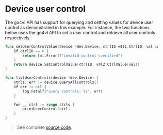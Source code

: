 # Device user control

The go4vl API has support for querying and setting values for device user control as demonstrated in this example.
For instance, the two functions below uses the go4vl API to set a user control and retrieve all user controls respectively.

```go
func setUserControlValue(device *dev.Device, ctrlID v4l2.CtrlID, val int) error {
	if ctrlID == 0 {
		return fmt.Errorf("invalid control specified")
	}
	return device.SetControlValue(ctrlID, v4l2.CtrlValue(val))
}

func listUserControls(device *dev.Device) {
	ctrls, err := device.QueryAllControls()
	if err != nil {
		log.Fatalf("query controls: %s", err)
	}

	for _, ctrl := range ctrls {
		printUserControl(ctrl)
	}
}
```

> See complete [source code](./ctrl.go).

